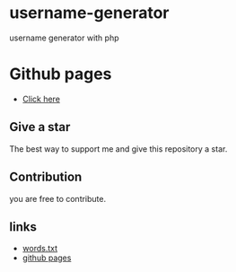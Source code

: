 # username-generator
username generator with php

# Github pages 
- [Click here](https://kerogs.github.io/username-generator/index.html)

## Give a star
The best way to support me and give this repository a star.

## Contribution
you are free to contribute.

## links
- [words.txt](https://github.com/dwyl/english-words)
- [github pages](https://kerogs.github.io/username-generator/index.html)
